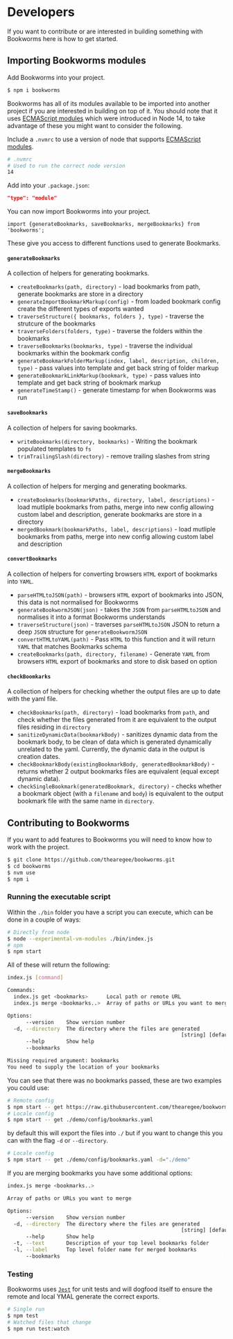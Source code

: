 # Developers

If you want to contribute or are interested in building something with Bookworms here is how to get started.

## Importing Bookworms modules

Add Bookworms into your project.

```Bash
$ npm i bookworms
```

Bookworms has all of its modules available to be imported into another project if you are interested in building on top of it. You should note that it uses [ECMAScript modules](https://nodejs.org/api/vm.html#vm_class_vm_module) which were introduced in Node 14, to take advantage of these you might want to consider the following.

Include a `.nvmrc` to use a version of node that supports [ECMAScript modules](https://nodejs.org/api/vm.html#vm_class_vm_module).

```BASH
# .nvmrc
# Used to run the correct node version
14
```

Add into your `.package.json`:

```JSON
"type": "module"
```

You can now import Bookworms into your project.

```JS
import {generateBookmarks, saveBookmarks, mergeBookmarks} from 'bookworms';
```

These give you access to different functions used to generate Bookmarks.

#### `generateBookmarks`

A collection of helpers for generating bookmarks.

- `createBookmarks(path, directory)` - load bookmarks from path, generate bookmarks are store in a directory
- `generateImportBookmarkMarkup(config)` - from loaded bookmark config create the different types of exports wanted
- `traverseStructure({ bookmarks, folders }, type)` - traverse the strutcure of the bookmarks
- `traverseFolders(folders, type)` - traverse the folders within the bookmarks
- `traverseBookmarks(bookmarks, type)` - traverse the individual bookmarks within the bookmark config
- `generateBookmarkFolderMarkup(index, label, description, children, type)` - pass values into template and get back string of folder markup
- `generateBookmarkLinkMarkup(bookmark, type)` - pass values into template and get back string of bookmark markup
- `generateTimeStamp()` - generate timestamp for when Bookworms was run

#### `saveBookmarks`

A collection of helpers for saving bookmarks.

- `writeBookmarks(directory, bookmarks)` - Writing the bookmark populated templates to `fs`
- `trimTrailingSlash(directory)` - remove trailing slashes from string

#### `mergeBookmarks`

A collection of helpers for merging and generating bookmarks.

- `createBookmarks(bookmarkPaths, directory, label, descriptions)` - load mutliple bookmarks from paths, merge into new config allowing custom label and description, generate bookmarks are store in a directory
- `mergedBookmark(bookmarkPaths, label, descriptions)` - load mutliple bookmarks from paths, merge into new config allowing custom label and description

#### `convertBookmarks`

A collection of helpers for converting browsers `HTML` export of bookmarks into `YAML`.

- `parseHTMLtoJSON(path)` - browsers `HTML` export of bookmarks into JSON, this data is not normalised for Bookworms
- `generateBookwormJSON(json)` - takes the `JSON` from `parseHTMLtoJSON` and normalises it into a format Bookworms understands
- `traverseStructure(json)` - traverses `parseHTMLtoJSON` JSON to return a deep `JSON` structure for `generateBookwormJSON`
- `convertHTMLtoYAML(path)` - Pass `HTML` to this function and it will return `YAML` that matches Bookmarks schema
- `createBookmarks(path, directory, filename)` - Generate `YAML` from browsers `HTML` export of bookmarks and store to disk based on option

#### `checkBoomkarks`

A collection of helpers for checking whether the output files are up to date with the yaml file.

- `checkBookmarks(path, directory)` - load bookmarks from `path`, and check whether the files generated from it are equivalent to the output files residing in `directory`
- `sanitizeDynamicData(bookmarkBody)` - sanitizes dynamic data from the bookmark body, to be clean of data which is generated dynamically unrelated to the yaml. Currently, the dynamic data in the output is creation dates.
- `checkBookmarkBody(existingBookmarkBody, generatedBookmarkBody)` - returns whether 2 output bookmarks files are equivalent (equal except dynamic data).
- `checkSingleBookmark(generatedBookmark, directory)` - checks whether a bookmark object (with a `filename` and `body`) is equivalent to the output bookmark file with the same name in `directory`.

## Contributing to Bookworms

If you want to add features to Bookworms you will need to know how to work with the project.

```BASH
$ git clone https://github.com/thearegee/bookworms.git
$ cd bookworms
$ nvm use
$ npm i
```

### Running the executable script

Within the `./bin` folder you have a script you can execute, which can be done in a couple of ways:

```BASH
# Directly from node
$ node --experimental-vm-modules ./bin/index.js
# npm
$ npm start
```

All of these will return the following:

```BASH
index.js [command]

Commands:
  index.js get <bookmarks>      Local path or remote URL
  index.js merge <bookmarks..>  Array of paths or URLs you want to merge

Options:
      --version    Show version number                                 [boolean]
  -d, --directory  The directory where the files are generated
                                                        [string] [default: "./"]
      --help       Show help                                           [boolean]
      --bookmarks                                                     [required]

Missing required argument: bookmarks
You need to supply the location of your bookmarks
```

You can see that there was no bookmarks passed, these are two examples you could use:

```BASH
# Remote config
$ npm start -- get https://raw.githubusercontent.com/thearegee/bookworms/main/demo/config/bookmarks.yaml
# Locale config
$ npm start -- get ./demo/config/bookmarks.yaml
```

by default this will export the files into `./` but if you want to change this you can with the flag `-d` or `--directory`.

```BASH
# Locale config
$ npm start -- get ./demo/config/bookmarks.yaml -d="./demo"
```

If you are merging bookmarks you have some additional options:

```Bash
index.js merge <bookmarks..>

Array of paths or URLs you want to merge

Options:
      --version    Show version number                                 [boolean]
  -d, --directory  The directory where the files are generated
                                                        [string] [default: "./"]
      --help       Show help                                           [boolean]
  -t, --text       Description of your top level bookmarks folder       [string]
  -l, --label      Top level folder name for merged bookmarks           [string]
      --bookmarks                                                     [required]
```

### Testing

Bookworms uses [`Jest`](https://jestjs.io/) for unit tests and will dogfood itself to ensure the remote and local YMAL generate the correct exports.

```BASH
# Single run
$ npm test
# Watched files that change
$ npm run test:watch
```
